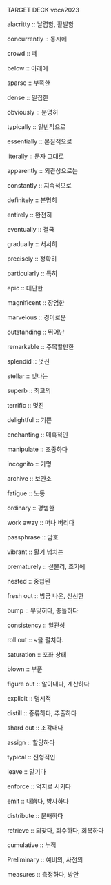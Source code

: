 TARGET DECK
voca2023

alacritty :: 날렵함, 활발함
<!--ID: 1680746725570-->

concurrently :: 동시에
<!--ID: 1680746725611-->

crowd :: 떼
<!--ID: 1680746725616-->

below :: 아래에
<!--ID: 1680746725621-->

sparse :: 부족한
<!--ID: 1680746725659-->

dense :: 밀집한
<!--ID: 1680746725664-->

obviously :: 분명히
<!--ID: 1680746725670-->

typically :: 일반적으로
<!--ID: 1680746725676-->

essentially :: 본질적으로
<!--ID: 1680746725714-->

literally :: 문자 그대로
<!--ID: 1680746725720-->

apparently :: 외관상으로는
<!--ID: 1680746725725-->

constantly :: 지속적으로
<!--ID: 1680746725763-->

definitely :: 분명히
<!--ID: 1680746725768-->

entirely :: 완전히
<!--ID: 1680746725772-->

eventually :: 결국
<!--ID: 1680746725811-->

gradually :: 서서히
<!--ID: 1680746725817-->

precisely :: 정확히
<!--ID: 1680746725824-->

particularly :: 특히
<!--ID: 1680746725828-->

epic :: 대단한
<!--ID: 1680746725832-->

magnificent :: 장엄한
<!--ID: 1680746725836-->

marvelous :: 경이로운
<!--ID: 1680746725839-->

outstanding :: 뛰어난
<!--ID: 1680746725843-->

remarkable :: 주목할만한
<!--ID: 1680746725847-->

splendid :: 멋진
<!--ID: 1680746725850-->

stellar :: 빛나는
<!--ID: 1680746725854-->

superb :: 최고의
<!--ID: 1680746725857-->

terrific :: 멋진
<!--ID: 1680746725861-->

delightful :: 기쁜
<!--ID: 1680746725865-->

enchanting :: 매혹적인
<!--ID: 1680746725868-->

manipulate :: 조종하다
<!--ID: 1680752449982-->

incognito :: 가명
<!--ID: 1680760956910-->

archive :: 보관소
<!--ID: 1680772114718-->

fatigue :: 노동
<!--ID: 1682057679394-->

ordinary :: 평범한
<!--ID: 1682057679401-->

work away :: 떠나 버리다
<!--ID: 1682057679405-->

passphrase :: 암호
<!--ID: 1682057679409-->

vibrant :: 활기 넘치는
<!--ID: 1682057679412-->

prematurely :: 섣불리, 조기에
<!--ID: 1682057679415-->

nested :: 중첩된
<!--ID: 1682057679419-->

fresh out :: 방금 나온, 신선한
<!--ID: 1682057679422-->

bump :: 부딪히다, 충돌하다
<!--ID: 1682057679426-->

consistency :: 일관성
<!--ID: 1682057679429-->

roll out :: ~을 펼치다.
<!--ID: 1682057679432-->

saturation :: 포화 상태
<!--ID: 1682057679435-->

blown :: 부푼
<!--ID: 1683209708322-->

figure out :: 알아내다, 계산하다
<!--ID: 1683209708324-->

explicit :: 명시적
<!--ID: 1683209708326-->

distill :: 증류하다, 추출하다
<!--ID: 1683209708327-->

shard out :: 조각내다

assign :: 할당하다

typical :: 전형적인

leave :: 맡기다

enforce :: 억지로 시키다

emit :: 내뿜다, 방사하다

distribute :: 분배하다

retrieve :: 되찾다, 회수하다, 회복하다

cumulative :: 누적

Preliminary :: 예비의, 사전의

measures :: 측정하다, 방안
